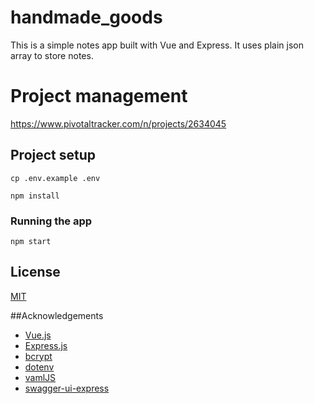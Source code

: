 # handmade_goods

This is a simple notes app built with Vue and Express. It uses plain json array to store notes.

# Project management

https://www.pivotaltracker.com/n/projects/2634045

## Project setup

``` 
cp .env.example .env
``` 

``` 
npm install
```

### Running the app
```
npm start
``` 


## License
[MIT](https://choosealicense.com/licenses/mit/)

##Acknowledgements
* [Vue.js](https://vuejs.org/)
* [Express.js](https://expressjs.com/)
* [bcrypt](https://www.npmjs.com/package/bcrypt)
* [dotenv](https://www.npmjs.com/package/dotenv)
* [vamlJS](https://www.npmjs.com/package/vamljs)
* [swagger-ui-express](https://www.npmjs.com/package/swagger-ui-express)

